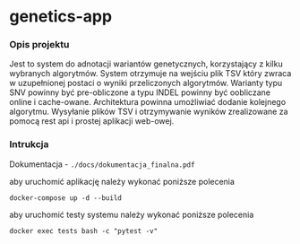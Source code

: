 # genetics-app
### Opis projektu
Jest to system do adnotacji wariantów genetycznych, korzystający z kilku wybranych algorytmów. System otrzymuje na wejściu plik TSV który zwraca w uzupełnionej postaci o wyniki przeliczonych algorytmów. 
Warianty typu SNV powinny być pre-obliczone a typu INDEL powinny być oobliczane online i cache-owane. Architektura powinna umożliwiać dodanie kolejnego algorytmu. Wysyłanie plików TSV i otrzymywanie wyników zrealizowane za pomocą rest api i prostej aplikacji web-owej.

### Intrukcja
Dokumentacja - `./docs/dokumentacja_finalna.pdf`


aby uruchomić aplikację należy wykonać poniższe polecenia
```shell
docker-compose up -d --build
```
aby uruchomić testy systemu należy wykonać poniższe polecenia
```shell
docker exec tests bash -c "pytest -v"
```


